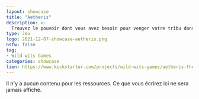 ```yaml
---
layout: showcase
title: "Aetheris"
description: >-
  Trouvez le pouvoir dont vous avez besoin pour venger votre tribu dans ce RPG d'aventure, avec des combats en tour par tour et une expérience de coopération jusqu’à 4 joueurs
type: Jeu
logo: 2021-12-07-showcase-aetheris.png
nsfw: false
tag:
- Wild wits Games
categories: showcase
lien: https://www.kickstarter.com/projects/wild-wits-games/aetheris-the-game/
---
```


Il n'y a aucun contenu pour les ressources.
Ce que vous écrirez ici ne sera jamais affiché.
